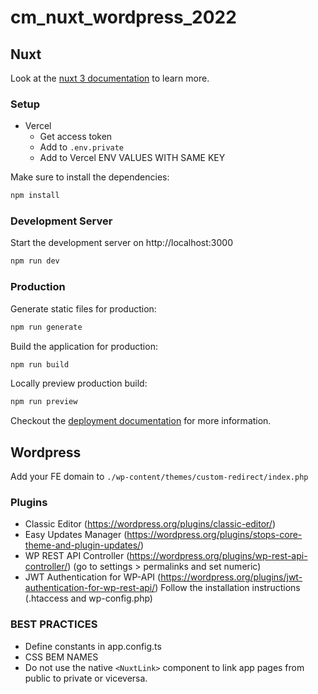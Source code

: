 # cm_nuxt_wordpress_2022

## Nuxt

Look at the [nuxt 3 documentation](https://v3.nuxtjs.org) to learn more.

### Setup

- Vercel
  - Get access token
  - Add to `.env.private`
  - Add to Vercel ENV VALUES WITH SAME KEY

Make sure to install the dependencies:

```bash
npm install
```

### Development Server

Start the development server on http://localhost:3000

```bash
npm run dev
```

### Production

Generate static files for production:

```bash
npm run generate
```

Build the application for production:

```bash
npm run build
```

Locally preview production build:

```bash
npm run preview
```

Checkout the [deployment documentation](https://v3.nuxtjs.org/guide/deploy/presets) for more information.

## Wordpress

Add your FE domain to `./wp-content/themes/custom-redirect/index.php`

### Plugins

- Classic Editor (https://wordpress.org/plugins/classic-editor/)
- Easy Updates Manager (https://wordpress.org/plugins/stops-core-theme-and-plugin-updates/)
- WP REST API Controller (https://wordpress.org/plugins/wp-rest-api-controller/) (go to settings > permalinks and set numeric)
- JWT Authentication for WP-API (https://wordpress.org/plugins/jwt-authentication-for-wp-rest-api/) Follow the installation instructions (.htaccess and wp-config.php)

### BEST PRACTICES

- Define constants in app.config.ts
- CSS BEM NAMES
- Do not use the native `<NuxtLink>` component to link app pages from public to private or viceversa.
